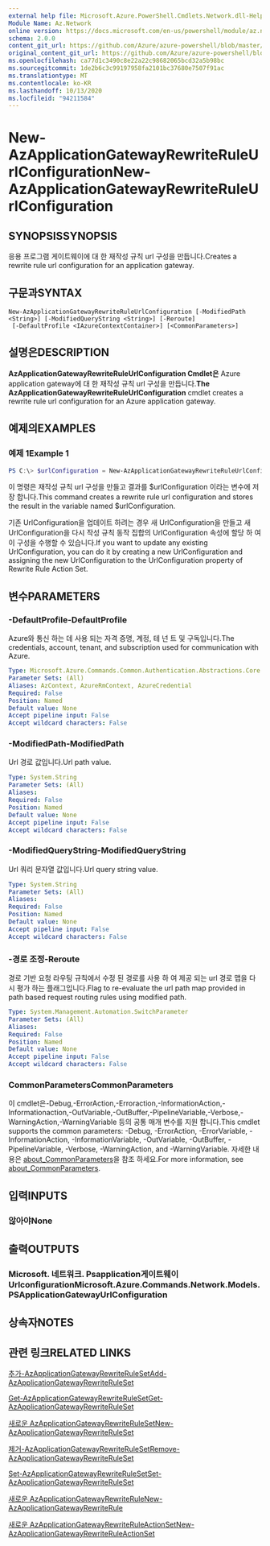 ```yaml
---
external help file: Microsoft.Azure.PowerShell.Cmdlets.Network.dll-Help.xml
Module Name: Az.Network
online version: https://docs.microsoft.com/en-us/powershell/module/az.network/new-azapplicationgatewayrewriteruleurlconfiguration
schema: 2.0.0
content_git_url: https://github.com/Azure/azure-powershell/blob/master/src/Network/Network/help/New-AzApplicationGatewayRewriteRuleUrlConfiguration.md
original_content_git_url: https://github.com/Azure/azure-powershell/blob/master/src/Network/Network/help/New-AzApplicationGatewayRewriteRuleUrlConfiguration.md
ms.openlocfilehash: ca77d1c3490c8e22a22c98682065bcd32a5b98bc
ms.sourcegitcommit: 1de2b6c3c99197958fa2101bc37680e7507f91ac
ms.translationtype: MT
ms.contentlocale: ko-KR
ms.lasthandoff: 10/13/2020
ms.locfileid: "94211584"
---
```

# <span data-ttu-id="a5a00-101">New-AzApplicationGatewayRewriteRuleUrlConfiguration</span><span class="sxs-lookup"><span data-stu-id="a5a00-101">New-AzApplicationGatewayRewriteRuleUrlConfiguration</span></span>

## <span data-ttu-id="a5a00-102">SYNOPSIS</span><span class="sxs-lookup"><span data-stu-id="a5a00-102">SYNOPSIS</span></span>
<span data-ttu-id="a5a00-103">응용 프로그램 게이트웨이에 대 한 재작성 규칙 url 구성을 만듭니다.</span><span class="sxs-lookup"><span data-stu-id="a5a00-103">Creates a rewrite rule url configuration for an application gateway.</span></span>

## <span data-ttu-id="a5a00-104">구문과</span><span class="sxs-lookup"><span data-stu-id="a5a00-104">SYNTAX</span></span>

```
New-AzApplicationGatewayRewriteRuleUrlConfiguration [-ModifiedPath <String>] [-ModifiedQueryString <String>] [-Reroute]
 [-DefaultProfile <IAzureContextContainer>] [<CommonParameters>]
```

## <span data-ttu-id="a5a00-105">설명은</span><span class="sxs-lookup"><span data-stu-id="a5a00-105">DESCRIPTION</span></span>
<span data-ttu-id="a5a00-106">**AzApplicationGatewayRewriteRuleUrlConfiguration Cmdlet은** Azure application gateway에 대 한 재작성 규칙 url 구성을 만듭니다.</span><span class="sxs-lookup"><span data-stu-id="a5a00-106">**The AzApplicationGatewayRewriteRuleUrlConfiguration** cmdlet creates a rewrite rule url configuration for an Azure application gateway.</span></span>

## <span data-ttu-id="a5a00-107">예제의</span><span class="sxs-lookup"><span data-stu-id="a5a00-107">EXAMPLES</span></span>

### <span data-ttu-id="a5a00-108">예제 1</span><span class="sxs-lookup"><span data-stu-id="a5a00-108">Example 1</span></span>
```powershell
PS C:\> $urlConfiguration = New-AzApplicationGatewayRewriteRuleUrlConfiguration -ModifiedPath "/abc" -ModifiedQueryString "x=y&a=b"
```

<span data-ttu-id="a5a00-109">이 명령은 재작성 규칙 url 구성을 만들고 결과를 $urlConfiguration 이라는 변수에 저장 합니다.</span><span class="sxs-lookup"><span data-stu-id="a5a00-109">This command creates a rewrite rule url configuration and stores the result in the variable named $urlConfiguration.</span></span>

<span data-ttu-id="a5a00-110">기존 UrlConfiguration을 업데이트 하려는 경우 새 UrlConfiguration을 만들고 새 UrlConfiguration을 다시 작성 규칙 동작 집합의 UrlConfiguration 속성에 할당 하 여이 구성을 수행할 수 있습니다.</span><span class="sxs-lookup"><span data-stu-id="a5a00-110">If you want to update any existing UrlConfiguration, you can do it by creating a new UrlConfiguration and assigning the new UrlConfiguration to the UrlConfiguration property of Rewrite Rule Action Set.</span></span>

## <span data-ttu-id="a5a00-111">변수</span><span class="sxs-lookup"><span data-stu-id="a5a00-111">PARAMETERS</span></span>

### <span data-ttu-id="a5a00-112">-DefaultProfile</span><span class="sxs-lookup"><span data-stu-id="a5a00-112">-DefaultProfile</span></span>
<span data-ttu-id="a5a00-113">Azure와 통신 하는 데 사용 되는 자격 증명, 계정, 테 넌 트 및 구독입니다.</span><span class="sxs-lookup"><span data-stu-id="a5a00-113">The credentials, account, tenant, and subscription used for communication with Azure.</span></span>

```yaml
Type: Microsoft.Azure.Commands.Common.Authentication.Abstractions.Core.IAzureContextContainer
Parameter Sets: (All)
Aliases: AzContext, AzureRmContext, AzureCredential
Required: False
Position: Named
Default value: None
Accept pipeline input: False
Accept wildcard characters: False
```

### <span data-ttu-id="a5a00-114">-ModifiedPath</span><span class="sxs-lookup"><span data-stu-id="a5a00-114">-ModifiedPath</span></span>
<span data-ttu-id="a5a00-115">Url 경로 값입니다.</span><span class="sxs-lookup"><span data-stu-id="a5a00-115">Url path value.</span></span>

```yaml
Type: System.String
Parameter Sets: (All)
Aliases:
Required: False
Position: Named
Default value: None
Accept pipeline input: False
Accept wildcard characters: False
```

### <span data-ttu-id="a5a00-116">-ModifiedQueryString</span><span class="sxs-lookup"><span data-stu-id="a5a00-116">-ModifiedQueryString</span></span>
<span data-ttu-id="a5a00-117">Url 쿼리 문자열 값입니다.</span><span class="sxs-lookup"><span data-stu-id="a5a00-117">Url query string value.</span></span>

```yaml
Type: System.String
Parameter Sets: (All)
Aliases:
Required: False
Position: Named
Default value: None
Accept pipeline input: False
Accept wildcard characters: False
```

### <span data-ttu-id="a5a00-118">-경로 조정</span><span class="sxs-lookup"><span data-stu-id="a5a00-118">-Reroute</span></span>
<span data-ttu-id="a5a00-119">경로 기반 요청 라우팅 규칙에서 수정 된 경로를 사용 하 여 제공 되는 url 경로 맵을 다시 평가 하는 플래그입니다.</span><span class="sxs-lookup"><span data-stu-id="a5a00-119">Flag to re-evaluate the url path map provided in path based request routing rules using modified path.</span></span>

```yaml
Type: System.Management.Automation.SwitchParameter
Parameter Sets: (All)
Aliases:
Required: False
Position: Named
Default value: None
Accept pipeline input: False
Accept wildcard characters: False
```

### <span data-ttu-id="a5a00-120">CommonParameters</span><span class="sxs-lookup"><span data-stu-id="a5a00-120">CommonParameters</span></span>
<span data-ttu-id="a5a00-121">이 cmdlet은-Debug,-ErrorAction,-Erroraction,-InformationAction,-Informationaction,-OutVariable,-OutBuffer,-PipelineVariable,-Verbose,-WarningAction,-WarningVariable 등의 공통 매개 변수를 지원 합니다.</span><span class="sxs-lookup"><span data-stu-id="a5a00-121">This cmdlet supports the common parameters: -Debug, -ErrorAction, -ErrorVariable, -InformationAction, -InformationVariable, -OutVariable, -OutBuffer, -PipelineVariable, -Verbose, -WarningAction, and -WarningVariable.</span></span> <span data-ttu-id="a5a00-122">자세한 내용은 [about_CommonParameters](http://go.microsoft.com/fwlink/?LinkID=113216)을 참조 하세요.</span><span class="sxs-lookup"><span data-stu-id="a5a00-122">For more information, see [about_CommonParameters](http://go.microsoft.com/fwlink/?LinkID=113216).</span></span>

## <span data-ttu-id="a5a00-123">입력</span><span class="sxs-lookup"><span data-stu-id="a5a00-123">INPUTS</span></span>

### <span data-ttu-id="a5a00-124">않아야</span><span class="sxs-lookup"><span data-stu-id="a5a00-124">None</span></span>

## <span data-ttu-id="a5a00-125">출력</span><span class="sxs-lookup"><span data-stu-id="a5a00-125">OUTPUTS</span></span>

### <span data-ttu-id="a5a00-126">Microsoft. 네트워크. Psapplication게이트웨이 Urlconfiguration</span><span class="sxs-lookup"><span data-stu-id="a5a00-126">Microsoft.Azure.Commands.Network.Models.PSApplicationGatewayUrlConfiguration</span></span>

## <span data-ttu-id="a5a00-127">상속자</span><span class="sxs-lookup"><span data-stu-id="a5a00-127">NOTES</span></span>

## <span data-ttu-id="a5a00-128">관련 링크</span><span class="sxs-lookup"><span data-stu-id="a5a00-128">RELATED LINKS</span></span>

[<span data-ttu-id="a5a00-129">추가-AzApplicationGatewayRewriteRuleSet</span><span class="sxs-lookup"><span data-stu-id="a5a00-129">Add-AzApplicationGatewayRewriteRuleSet</span></span>](./Add-AzApplicationGatewayRewriteRuleSet.md)

[<span data-ttu-id="a5a00-130">Get-AzApplicationGatewayRewriteRuleSet</span><span class="sxs-lookup"><span data-stu-id="a5a00-130">Get-AzApplicationGatewayRewriteRuleSet</span></span>](./Get-AzApplicationGatewayRewriteRuleSet.md)

[<span data-ttu-id="a5a00-131">새로운 AzApplicationGatewayRewriteRuleSet</span><span class="sxs-lookup"><span data-stu-id="a5a00-131">New-AzApplicationGatewayRewriteRuleSet</span></span>](./New-AzApplicationGatewayRewriteRuleSet.md)

[<span data-ttu-id="a5a00-132">제거-AzApplicationGatewayRewriteRuleSet</span><span class="sxs-lookup"><span data-stu-id="a5a00-132">Remove-AzApplicationGatewayRewriteRuleSet</span></span>](./Remove-AzApplicationGatewayRewriteRuleSet.md)

[<span data-ttu-id="a5a00-133">Set-AzApplicationGatewayRewriteRuleSet</span><span class="sxs-lookup"><span data-stu-id="a5a00-133">Set-AzApplicationGatewayRewriteRuleSet</span></span>](./Set-AzApplicationGatewayRewriteRuleSet.md)

[<span data-ttu-id="a5a00-134">새로운 AzApplicationGatewayRewriteRule</span><span class="sxs-lookup"><span data-stu-id="a5a00-134">New-AzApplicationGatewayRewriteRule</span></span>](./New-AzApplicationGatewayRewriteRule.md)

[<span data-ttu-id="a5a00-135">새로운 AzApplicationGatewayRewriteRuleActionSet</span><span class="sxs-lookup"><span data-stu-id="a5a00-135">New-AzApplicationGatewayRewriteRuleActionSet</span></span>](./New-AzApplicationGatewayRewriteRuleActionSet.md)